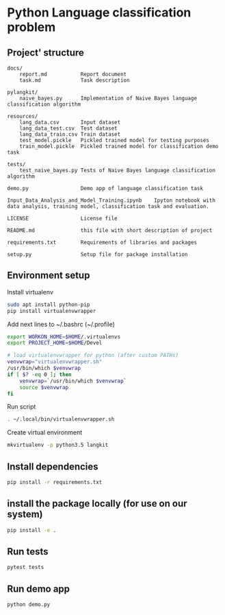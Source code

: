 Python Language classification problem
======================================

## Project' structure ##

```
docs/
    report.md           Report document
    task.md             Task description

pylangkit/
    naive_bayes.py      Implementation of Naive Bayes language classification algorithm

resources/
    lang_data.csv       Input dataset
    lang_data_test.csv  Test dataset
    lang_data_train.csv Train dataset
    test_model.pickle   Pickled trained model for testing purposes
    train_model.pickle  Pickled trained model for classification demo task

tests/
    test_naive_bayes.py Tests of Naive Bayes language classification algorithm

demo.py                 Demo app of language classification task

Input_Data_Analysis_and_Model_Training.ipynb    Ipyton notebook with data analysis, training model, classification task and evaluation.

LICENSE                 License file

README.md               this file with short description of project

requirements.txt        Requirements of libraries and packages

setup.py                Setup file for package installation
```

## Environment setup ##

Install virtualenv

```bash
sudo apt install python-pip
pip install virtualenvwrapper
```

Add next lines to ~/.bashrc (~/.profile)

```bash
export WORKON_HOME=$HOME/.virtualenvs
export PROJECT_HOME=$HOME/Devel

# load virtualenvwrapper for python (after custom PATHs)
venvwrap="virtualenvwrapper.sh"
/usr/bin/which $venvwrap
if [ $? -eq 0 ]; then
    venvwrap=`/usr/bin/which $venvwrap`
    source $venvwrap
fi
```

Run script

```bash
. ~/.local/bin/virtualenvwrapper.sh
```

Create virtual environment

```bash
mkvirtualenv -p python3.5 langkit
```

## Install dependencies ##

```bash
pip install -r requirements.txt
```

## install the package locally (for use on our system) ##

```bash
pip install -e .
```

## Run tests ##

```bash
pytest tests
```

## Run demo app ##

```bash
python demo.py
```